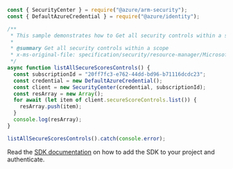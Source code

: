 ```javascript
const { SecurityCenter } = require("@azure/arm-security");
const { DefaultAzureCredential } = require("@azure/identity");

/**
 * This sample demonstrates how to Get all security controls within a scope
 *
 * @summary Get all security controls within a scope
 * x-ms-original-file: specification/security/resource-manager/Microsoft.Security/stable/2020-01-01/examples/secureScores/ListSecureScoreControls_example.json
 */
async function listAllSecureScoresControls() {
  const subscriptionId = "20ff7fc3-e762-44dd-bd96-b71116dcdc23";
  const credential = new DefaultAzureCredential();
  const client = new SecurityCenter(credential, subscriptionId);
  const resArray = new Array();
  for await (let item of client.secureScoreControls.list()) {
    resArray.push(item);
  }
  console.log(resArray);
}

listAllSecureScoresControls().catch(console.error);
```

Read the [SDK documentation](https://github.com/Azure/azure-sdk-for-js/blob/%40azure%2Farm-security_5.0.0/sdk/security/arm-security/README.md) on how to add the SDK to your project and authenticate.
